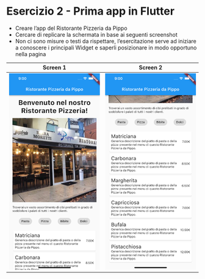 # Esercizio 2 - Prima app in Flutter

- Creare l’app del Ristorante Pizzeria da Pippo
- Cercare di replicare la schermata in base ai seguenti screenshot
- Non ci sono misure o testi da rispettare, l’esercitazione serve ad iniziare a conoscere i principali Widget e saperli posizionare in modo opportuno nella pagina

Screen 1 | Screen 2
:-:|:-:
![Screen 1](readme_images/screen_1.png) | ![Screen 2](readme_images/screen_2.png)
